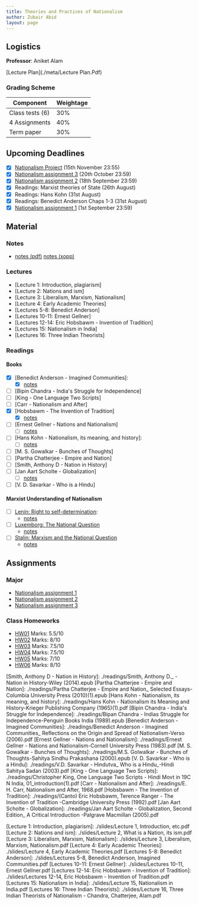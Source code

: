 ```yaml
---
title: Theories and Practices of Nationalism
author: Zubair Abid
layout: page
---
```



## Logistics

**Professor**: Aniket Alam

[Lecture Plan](./meta/Lecture Plan.Pdf)

### Grading Scheme

| Component       | Weightage |
|-----------------|-----------|
| Class tests (6) | 30%       |
| 4 Assignments   | 40%       |
| Term paper      | 30%       |

## Upcoming Deadlines

- [X] [Nationalism Project](./proj/index) (15th November 23:55)
- [X] [Nationalism assignment 3](./assign/3) (20th October 23:59)
- [X] [Nationalism assignment 2](./assign/2) (18th September 23:59)
- [X] Readings: Marxist theories of State (26th August)
- [X] Readings: Hans Kohn (31st August)
- [X] Readings: Benedict Anderson Chaps 1-3 (31st August)
- [X] [Nationalism assignment 1](./assign/1) (1st September 23:59)

## Material

### Notes

- [notes (pdf)](./Natnotes.pdf) [notes (xopp)](./Natnotes.xopp) 

### Lectures

- [Lecture 1: Introduction, plagiarism]
- [Lecture 2: Nations and ism]
- [Lecture 3: Liberalism, Marxism, Nationalism]
- [Lecture 4: Early Academic Theories]
- [Lectures 5-8: Benedict Anderson]
- [Lectures 10-11: Ernest Gellner]
- [Lectures 12-14: Eric Hobsbawm - Invention of Tradition]
- [Lectures 15: Nationalism in India]
- [Lectures 16: Three Indian Theorists]

### Readings

#### Books

- [X] [Benedict Anderson - Imagined Communities]:
    - [X] [notes](./readings/benedict)
- [ ] [Bipin Chandra - India's Struggle for Independence]
- [ ] [King - One Language Two Scripts]
- [ ] [Carr - Nationalism and After]
- [X] [Hobsbawm - The Invention of Tradition]
    - [X] [notes](./readings/hobsbawm)
- [ ] [Ernest Gellner - Nations and Nationalism]
    - [ ] [notes](./readings/gellner)
- [ ] [Hans Kohn - Nationalism, its meaning, and history]:
    - [ ] [notes](./readings/kohn)
- [ ] [M. S. Gowalkar - Bunches of Thoughts]
- [ ] [Partha Chatterjee - Empire and Nation]
- [ ] [Smith, Anthony D - Nation in History]
- [ ] [Jan Aart Scholte - Globalization]
    - [ ] [notes](./readings/scholte)
- [ ] [V. D. Savarkar - Who is a Hindu]

#### Marxist Understanding of Nationalism

- [ ] [Lenin: Right to self-determination]:
    - [notes](./readings/lenindet)
- [ ] [Luxemborg: The National Question] 
    - [notes](./readings/luxnat)
- [ ] [Stalin: Marxism and the National Question] 
    - [notes](./readings/stalnat)

## Assignments

### Major

- [Nationalism assignment 1](./assign/1)
- [Nationalism assignment 2](./assign/2)
- [Nationalism assignment 3](./assign/3)

### Class Homeworks

- [HW01](./hws/1) Marks: 5.5/10
- [HW02](./hws/2) Marks: 8/10
- [HW03](./hws/3) Marks: 7.5/10
- [HW04](./hws/4) Marks: 7.5/10
- [HW05](./hws/5) Marks: 7/10
- [HW06](./hws/6) Marks: 8/10

[Smith, Anthony D - Nation in History]: ./readings/Smith, Anthony D._ - Nation in History-Wiley (2014).epub
[Partha Chatterjee - Empire and Nation]: ./readings/Partha Chatterjee - Empire and Nation_ Selected Essays-Columbia University Press (2010)(1).epub
[Hans Kohn - Nationalism, its meaning, and history]: ./readings/Hans Kohn - Nationalism its Meaning and History-Krieger Publishing Company (1965)(1).pdf
[Bipin Chandra - India's Struggle for Independence]: ./readings/Bipan Chandra - Indias Struggle for Independence-Penguin Books India (1989).epub
[Benedict Anderson - Imagined Communities]: ./readings/Benedict Anderson - Imagined Communities_ Reflections on the Origin and Spread of Nationalism-Verso (2006).pdf
[Ernest Gellner - Nations and Nationalism]: ./readings/Ernest Gellner - Nations and Nationalism-Cornell University Press (1983).pdf
[M. S. Gowalkar - Bunches of Thoughts]: ./readings/M.S. Golwalkar - Bunches of Thoughts-Sahitya Sindhu Prakashana (2000).epub
[V. D. Savarkar - Who is a Hindu]: ./readings/V.D. Savarkar - Hindutva_ Who is a Hindu_-Hindi Sahitya Sadan (2003).pdf
[King - One Language Two Scripts]: ./readings/Christopher King, One Language Two Scripts - Hindi Movt in 19C N India, 01_introduction(1).pdf
[Carr - Nationalism and After]: ./readings/E. H. Carr, Nationalism and After, 1968.pdf
[Hobsbawm - The Invention of Tradition]: ./readings/(Canto) Eric Hobsbawm, Terence Ranger - The Invention of Tradition -Cambridge University Press (1992).pdf
[Jan Aart Scholte - Globalization]: ./readings/Jan Aart Scholte - Globalization, Second Edition_ A Critical Introduction -Palgrave Macmillan (2005).pdf

[Lenin: Right to self-determination]: https://www.marxists.org/archive/lenin/works/1914/self-det/index.htm
[Luxemborg: The National Question]: https://www.marxists.org/archive/luxemburg/1909/national-question/index.htm
[Stalin: Marxism and the National Question]: https://www.marxists.org/reference/archive/stalin/works/1913/03.htm

[Lecture 1: Introduction, plagiarism]: ./slides/Lecture 1, Introduction, etc.pdf
[Lecture 2: Nations and ism]: ./slides/Lecture 2, What is a Nation, its ism.pdf
[Lecture 3: Liberalism, Marxism, Nationalism]: ./slides/Lecture 3, Liberalism, Marxism, Nationalism.pdf
[Lecture 4: Early Academic Theories]: ./slides/Lecture 4, Early Academic Theories.pdf
[Lectures 5-8: Benedict Anderson]: ./slides/Lectures 5-8, Benedict Anderson, Imagined Communities.pdf
[Lectures 10-11: Ernest Gellner]: ./slides/Lectures 10-11, Ernest Gellner.pdf
[Lectures 12-14: Eric Hobsbawm - Invention of Tradition]: ./slides/Lectures 12-14, Eric Hobsbawm - Invention of Tradition.pdf
[Lectures 15: Nationalism in India]: ./slides/Lecture 15, Nationalism in India.pdf
[Lectures 16: Three Indian Theorists]: ./slides/Lecture 16, Three Indian Theorists of Nationalism - Chandra, Chatterjee, Alam.pdf
